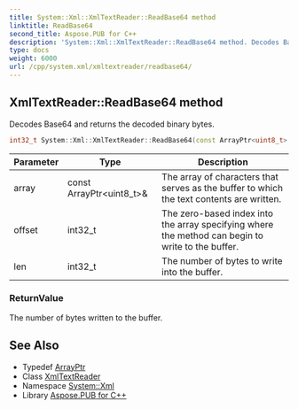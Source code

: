 ```yaml
---
title: System::Xml::XmlTextReader::ReadBase64 method
linktitle: ReadBase64
second_title: Aspose.PUB for C++
description: 'System::Xml::XmlTextReader::ReadBase64 method. Decodes Base64 and returns the decoded binary bytes in C++.'
type: docs
weight: 6000
url: /cpp/system.xml/xmltextreader/readbase64/
---
```

## XmlTextReader::ReadBase64 method


Decodes Base64 and returns the decoded binary bytes.

```cpp
int32_t System::Xml::XmlTextReader::ReadBase64(const ArrayPtr<uint8_t> &array, int32_t offset, int32_t len)
```


| Parameter | Type | Description |
| --- | --- | --- |
| array | const ArrayPtr\<uint8_t\>\& | The array of characters that serves as the buffer to which the text contents are written. |
| offset | int32_t | The zero-based index into the array specifying where the method can begin to write to the buffer. |
| len | int32_t | The number of bytes to write into the buffer. |

### ReturnValue

The number of bytes written to the buffer.

## See Also

* Typedef [ArrayPtr](../../../system/arrayptr/)
* Class [XmlTextReader](../)
* Namespace [System::Xml](../../)
* Library [Aspose.PUB for C++](../../../)
